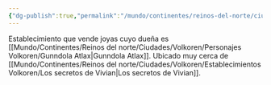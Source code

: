 ```yaml
---
{"dg-publish":true,"permalink":"/mundo/continentes/reinos-del-norte/ciudades/volkoren/establecimientos-volkoren/los-tesoros-de-gunndola/"}
---
```


Establecimiento que vende joyas cuyo dueña es [[Mundo/Continentes/Reinos del norte/Ciudades/Volkoren/Personajes Volkoren/Gunndola Atlax\|Gunndola Atlax]]. Ubicado muy cerca de [[Mundo/Continentes/Reinos del norte/Ciudades/Volkoren/Establecimientos Volkoren/Los secretos de Vivian\|Los secretos de Vivian]].